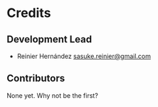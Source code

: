 # Credits

## Development Lead

- Reinier Hernández <sasuke.reinier@gmail.com>

## Contributors

None yet. Why not be the first?
